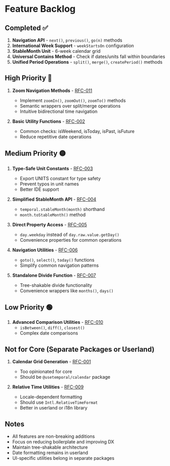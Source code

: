 # Feature Backlog

## Completed ✅

1. **Navigation API** - `next()`, `previous()`, `go(n)` methods
2. **International Week Support** - `weekStartsOn` configuration
3. **StableMonth Unit** - 6-week calendar grid
4. **Universal Contains Method** - Check if dates/units fall within boundaries
5. **Unified Period Operations** - `split()`, `merge()`, `createPeriod()` methods

## High Priority 🔴

1. **Zoom Navigation Methods** - [RFC-011](./RFC/011-zoom-navigation.md)
   - Implement `zoomIn()`, `zoomOut()`, `zoomTo()` methods
   - Semantic wrappers over split/merge operations
   - Intuitive bidirectional time navigation
   
2. **Basic Utility Functions** - [RFC-002](./RFC/002-utility-functions.md)
   - Common checks: isWeekend, isToday, isPast, isFuture
   - Reduce repetitive date operations

## Medium Priority 🟡

1. **Type-Safe Unit Constants** - [RFC-003](./RFC/003-type-constants.md)
   - Export UNITS constant for type safety
   - Prevent typos in unit names
   - Better IDE support

2. **Simplified StableMonth API** - [RFC-004](./RFC/004-stable-month-api.md)
   - `temporal.stableMonth(month)` shorthand
   - `month.toStableMonth()` method

3. **Direct Property Access** - [RFC-005](./RFC/005-direct-properties.md)
   - `day.weekday` instead of `day.raw.value.getDay()`
   - Convenience properties for common operations

4. **Navigation Utilities** - [RFC-006](./RFC/006-navigation-utils.md)
   - `goto()`, `select()`, `today()` functions
   - Simplify common navigation patterns

5. **Standalone Divide Function** - [RFC-007](./RFC/007-standalone-divide.md)
   - Tree-shakable divide functionality
   - Convenience wrappers like `months()`, `days()`

## Low Priority 🟢

1. **Advanced Comparison Utilities** - [RFC-010](./RFC/010-comparison-utils.md)
   - `isBetween()`, `diff()`, `closest()`
   - Complex date comparisons

## Not for Core (Separate Packages or Userland)

1. **Calendar Grid Generation** - [RFC-001](./RFC/001-calendar-grid.md)
   - Too opinionated for core
   - Should be `@usetemporal/calendar` package

2. **Relative Time Utilities** - [RFC-009](./RFC/009-relative-time.md)
   - Locale-dependent formatting
   - Should use `Intl.RelativeTimeFormat`
   - Better in userland or i18n library

## Notes

- All features are non-breaking additions
- Focus on reducing boilerplate and improving DX
- Maintain tree-shakable architecture
- Date formatting remains in userland
- UI-specific utilities belong in separate packages
